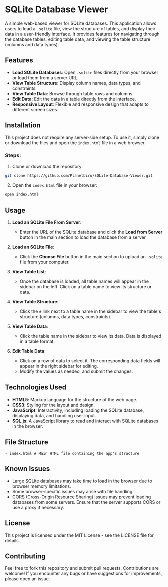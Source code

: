 
# SQLite Database Viewer

A simple web-based viewer for SQLite databases. This application allows users to load a `.sqlite` file, view the structure of tables, and display their data in a user-friendly interface. It provides features for navigating through the database tables, editing table data, and viewing the table structure (columns and data types).

## Features

-   **Load SQLite Databases**: Open `.sqlite` files directly from your browser or load them from a server URL.
-   **View Table Structure**: Display column names, data types, and constraints.
-   **View Table Data**: Browse through table rows and columns.
-   **Edit Data**: Edit the data in a table directly from the interface.
-   **Responsive Layout**: Flexible and responsive design that adapts to different screen sizes.

## Installation

This project does not require any server-side setup. To use it, simply clone or download the files and open the `index.html` file in a web browser.

### Steps:

1.  Clone or download the repository:

```bash
git clone https://github.com/Planetbiru/SQLite-Database-Viewer.git
```

2. Open the `index.html` file in your browser:

```bash
open index.html
```

## Usage

1.  **Load an SQLite File From Server**:
    
    -   Enter the URL of the SQLite database and click the **Load from Server** button in the main section to load the database from a server.
2.  **Load an SQLite File**:
    
    -   Click the **Choose File** button in the main section to upload an `.sqlite` file from your computer.
3.  **View Table List**:
    
    -   Once the database is loaded, all table names will appear in the sidebar on the left. Click on a table name to view its structure or data.
4.  **View Table Structure**:
    
    -   Click the `#` link next to a table name in the sidebar to view the table's structure (columns, data types, constraints).
5.  **View Table Data**:
    
    -   Click the table name in the sidebar to view its data. Data is displayed in a table format.
6.  **Edit Table Data**:
    
    -   Click on a row of data to select it. The corresponding data fields will appear in the right sidebar for editing.
    -   Modify the values as needed, and submit the changes.

## Technologies Used

-   **HTML5**: Markup language for the structure of the web page.
-   **CSS3**: Styling for the layout and design.
-   **JavaScript**: Interactivity, including loading the SQLite database, displaying data, and handling user input.
-   **SQL.js**: A JavaScript library to read and interact with SQLite databases in the browser.

## File Structure

```hash
- index.html # Main HTML file containing the app's structure
```

## Known Issues

-   Large SQLite databases may take time to load in the browser due to browser memory limitations.
-   Some browser-specific issues may arise with file handling.
-   CORS (Cross-Origin Resource Sharing) issues may prevent loading databases from some servers. Ensure that the server supports CORS or use a proxy if necessary.

## License

This project is licensed under the MIT License - see the LICENSE file for details.

## Contributing

Feel free to fork this repository and submit pull requests. Contributions are welcome! If you encounter any bugs or have suggestions for improvements, please open an issue.
